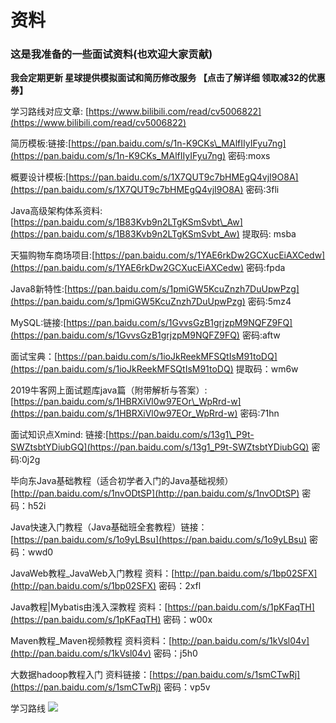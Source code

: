 # 资料

### 这是我准备的一些面试资料\(也欢迎大家贡献\)

**我会定期更新  星球提供模拟面试和简历修改服务 【点击了解详细 领取减32的优惠券】**

学习路线对应文章: [https://www.bilibili.com/read/cv5006822](https://www.bilibili.com/read/cv5006822)

简历模板:链接:[https://pan.baidu.com/s/1n-K9CKs\_MAlfIIyIFyu7ng](https://pan.baidu.com/s/1n-K9CKs_MAlfIIyIFyu7ng) 密码:moxs

概要设计模板:[https://pan.baidu.com/s/1X7QUT9c7bHMEgQ4vjI9O8A](https://pan.baidu.com/s/1X7QUT9c7bHMEgQ4vjI9O8A) 密码:3fli

Java高级架构体系资料: [https://pan.baidu.com/s/1B83Kvb9n2LTgKSmSvbt\_Aw](https://pan.baidu.com/s/1B83Kvb9n2LTgKSmSvbt_Aw) 提取码: msba

天猫购物车商场项目:[https://pan.baidu.com/s/1YAE6rkDw2GCXucEiAXCedw](https://pan.baidu.com/s/1YAE6rkDw2GCXucEiAXCedw) 密码:fpda

Java8新特性:[https://pan.baidu.com/s/1pmiGW5KcuZnzh7DuUpwPzg](https://pan.baidu.com/s/1pmiGW5KcuZnzh7DuUpwPzg) 密码:5mz4

MySQL:链接:[https://pan.baidu.com/s/1GvvsGzB1grjzpM9NQFZ9FQ](https://pan.baidu.com/s/1GvvsGzB1grjzpM9NQFZ9FQ) 密码:aftw

面试宝典：[https://pan.baidu.com/s/1ioJkReekMFSQtIsM91toDQ](https://pan.baidu.com/s/1ioJkReekMFSQtIsM91toDQ) 提取码：wm6w

2019牛客网上面试题库java篇（附带解析与答案）:[https://pan.baidu.com/s/1HBRXiVl0w97EOr\_WpRrd-w](https://pan.baidu.com/s/1HBRXiVl0w97EOr_WpRrd-w) 密码:71hn

面试知识点Xmind: 链接:[https://pan.baidu.com/s/13g1\_P9t-SWZtsbtYDiubGQ](https://pan.baidu.com/s/13g1_P9t-SWZtsbtYDiubGQ) 密码:0j2g

毕向东Java基础教程（适合初学者入门的Java基础视频）[http://pan.baidu.com/s/1nvODtSP](http://pan.baidu.com/s/1nvODtSP) 密码：h52i

Java快速入门教程（Java基础班全套教程）链接：[https://pan.baidu.com/s/1o9yLBsu](https://pan.baidu.com/s/1o9yLBsu) 密码：wwd0

JavaWeb教程\_JavaWeb入门教程 资料：[http://pan.baidu.com/s/1bp02SFX](http://pan.baidu.com/s/1bp02SFX) 密码：2xfl

Java教程\|Mybatis由浅入深教程 资料：[https://pan.baidu.com/s/1pKFaqTH](https://pan.baidu.com/s/1pKFaqTH) 密码：w00x

Maven教程\_Maven视频教程 资料资料：[http://pan.baidu.com/s/1kVsl04v](http://pan.baidu.com/s/1kVsl04v) 密码：j5h0

大数据hadoop教程入门 资料链接：[https://pan.baidu.com/s/1smCTwRj](https://pan.baidu.com/s/1smCTwRj) 密码：vp5v

学习路线 ![](https://tva1.sinaimg.cn/large/00831rSTly1gcbee53k7gj30u0149dov.jpg)


